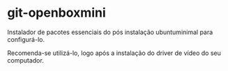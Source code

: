 # git-openboxmini
Instalador de pacotes essenciais do pós instalação ubuntuminimal para configurá-lo.

Recomenda-se utilizá-lo, logo após a instalação do driver de vídeo do seu computador.
